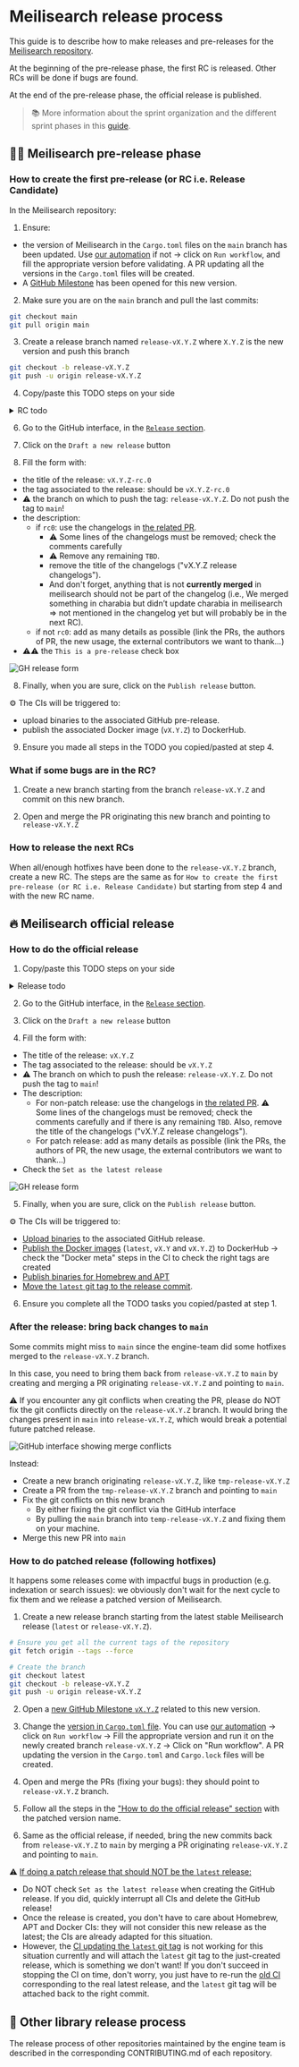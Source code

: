 # Meilisearch release process

This guide is to describe how to make releases and pre-releases for the [Meilisearch repository](https://github.com/meilisearch/meilisearch).

At the beginning of the pre-release phase, the first RC is released. Other RCs will be done if bugs are found.

At the end of the pre-release phase, the official release is published.

> 📚 More information about the sprint organization and the different sprint phases in this [guide](./sprint-organization.md).

## 🏋️‍♂️ Meilisearch pre-release phase

### How to create the first pre-release (or RC i.e. Release Candidate)

In the Meilisearch repository:

1. Ensure:
- the version of Meilisearch in the `Cargo.toml` files on the `main` branch has been updated. Use [our automation](https://github.com/meilisearch/meilisearch/actions/workflows/update-cargo-toml-version.yml) if not -> click on `Run workflow`, and fill the appropriate version before validating. A PR updating all the versions in the `Cargo.toml` files will be created.
- A [GitHub Milestone](https://github.com/meilisearch/meilisearch/milestones) has been opened for this new version.

2. Make sure you are on the `main` branch and pull the last commits:

```bash
git checkout main
git pull origin main
```

3. Create a release branch named `release-vX.Y.Z` where `X.Y.Z` is the new version and push this branch

```bash
git checkout -b release-vX.Y.Z
git push -u origin release-vX.Y.Z
```

4. Copy/paste this TODO steps on your side
<details>
<summary>RC todo</summary>
- [ ] Launch RC on the GitHub interface</br>
- [ ] Adapt changelog in the <a href=https://github.com/meilisearch/engine-team/pulls>related PR</a>: make a commit suggestion, or, if too big, open a PR.</br>
- [ ] Check binaries and Docker images are ready: check the assets are attached to the release + run the Docker image on your machine to ensure it starts correctly (at least)</br>
- [ ] Manually run <a href=https://github.com/meilisearch/meilisearch/actions/workflows/sdks-tests.yml>SDK tests</a> with the new RC, and ensure the failing tests are expected</br>
- [ ] Make a message on #ms-release to announce the new RC: highlight the new changes if impactful for other teams, and link the link of the release.</br>
</details>

6. Go to the GitHub interface, in the [`Release` section](https://github.com/meilisearch/meilisearch/releases).

7. Click on the `Draft a new release` button

8. Fill the form with:
- the title of the release: `vX.Y.Z-rc.0`
- the tag associated to the release: should be `vX.Y.Z-rc.0`
- ⚠️ the branch on which to push the tag: `release-vX.Y.Z`. Do not push the tag to `main`!
- the description:
    - if `rc0`: use the changelogs in [the related PR](https://github.com/meilisearch/engine-team/pulls).
        - ⚠️ Some lines of the changelogs must be removed; check the comments carefully
        - ⚠️ Remove any remaining `TBD`.
        - remove the title of the changelogs ("vX.Y.Z release changelogs").
        - And don't forget, anything that is not **currently merged** in meilisearch should not be part of the changelog (i.e., We merged something in charabia but didn’t update charabia in meilisearch => not mentioned in the changelog yet but will probably be in the next RC).
    - if not `rc0`: add as many details as possible (link the PRs, the authors of PR, the new usage, the external contributors we want to thank...)
- ⚠️⚠️ the `This is a pre-release` check box

![GH release form](../assets/gh-pre-release.png)

8. Finally, when you are sure, click on the `Publish release` button.

⚙️ The CIs will be triggered to:
- upload binaries to the associated GitHub pre-release.
- publish the associated Docker image (`vX.Y.Z`) to DockerHub.

9. Ensure you made all steps in the TODO you copied/pasted at step 4.

### What if some bugs are in the RC?

1. Create a new branch starting from the branch `release-vX.Y.Z` and commit on this new branch.

2. Open and merge the PR originating this new branch and pointing to `release-vX.Y.Z`

### How to release the next RCs

When all/enough hotfixes have been done to the `release-vX.Y.Z` branch, create a new RC.
The steps are the same as for `How to create the first pre-release (or RC i.e. Release Candidate)` but starting from step 4 and with the new RC name.

## 🔥 Meilisearch official release

### How to do the official release

1. Copy/paste this TODO steps on your side
<details>
<summary>Release todo</summary>
- [ ] Launch the release on the GitHub interface</br>
- [ ] Check binaries and Docker images are ready: check the assets are attached to the release + run the Docker image on your machine to ensure it starts correctly (at least)</br>
- [ ] Check the <a href="https://github.com/Homebrew/homebrew-core/pulls">Homebrew PR</a> has been created.</br>
- [ ] Once everything is deployed, make a message on #ms-release to announce the new release: if doing a non-patch release, ping the integration-team and docs-team since they should deploy their own scope now.</br>
- [ ] Bring back commits on the release-vX.Y.Z branch into main branch (cf <a href="https://github.com/meilisearch/engine-team/blob/main/resources/meilisearch-release.md#after-the-release-bring-back-changes-to-main">this section</a>)</br>
</details>

2. Go to the GitHub interface, in the [`Release` section](https://github.com/meilisearch/meilisearch/releases).

3. Click on the `Draft a new release` button

4. Fill the form with:
- The title of the release: `vX.Y.Z`
- The tag associated to the release: should be `vX.Y.Z`
- ⚠️ The branch on which to push the release: `release-vX.Y.Z`. Do not push the tag to `main`!
- The description:
    - For non-patch release: use the changelogs in [the related PR](https://github.com/meilisearch/engine-team/pulls). ⚠️ Some lines of the changelogs must be removed; check the comments carefully and if there is any remaining `TBD`. Also, remove the title of the changelogs ("vX.Y.Z release changelogs").
    - For patch release: add as many details as possible (link the PRs, the authors of PR, the new usage, the external contributors we want to thank...)
- Check the `Set as the latest release`

![GH release form](../assets/gh-release.png)

5. Finally, when you are sure, click on the `Publish release` button.

⚙️ The CIs will be triggered to:
- [Upload binaries](https://github.com/meilisearch/meilisearch/actions/workflows/publish-binaries.yml) to the associated GitHub release.
- [Publish the Docker images](https://github.com/meilisearch/meilisearch/actions/workflows/publish-docker-images.yml) (`latest`, `vX.Y` and `vX.Y.Z`) to DockerHub -> check the "Docker meta" steps in the CI to check the right tags are created
- [Publish binaries for Homebrew and APT](https://github.com/meilisearch/meilisearch/actions/workflows/publish-apt-brew-pkg.yml)
- [Move the `latest` git tag to the release commit](https://github.com/meilisearch/meilisearch/actions/workflows/latest-git-tag.yml).

6. Ensure you complete all the TODO tasks you copied/pasted at step 1.

### After the release: bring back changes to `main`

Some commits might miss to `main` since the engine-team did some hotfixes merged to the `release-vX.Y.Z` branch.

In this case, you need to bring them back from `release-vX.Y.Z` to `main` by creating and merging a PR originating `release-vX.Y.Z` and pointing to `main`.

⚠️ If you encounter any git conflicts when creating the PR, please do NOT fix the git conflicts directly on the `release-vX.Y.Z` branch. It would bring the changes present in `main` into `release-vX.Y.Z`, which would break a potential future patched release.

![GitHub interface showing merge conflicts](../assets/merge-conflicts.png)

Instead:
- Create a new branch originating `release-vX.Y.Z`, like `tmp-release-vX.Y.Z`
- Create a PR from the `tmp-release-vX.Y.Z` branch and pointing to `main`
- Fix the git conflicts on this new branch
    - By either fixing the git conflict via the GitHub interface
    - By pulling the `main` branch into `temp-release-vX.Y.Z` and fixing them on your machine.
- Merge this new PR into `main`

### How to do patched release (following hotfixes)

It happens some releases come with impactful bugs in production (e.g. indexation or search issues): we obviously don't wait for the next cycle to fix them and we release a patched version of Meilisearch.

1. Create a new release branch starting from the latest stable Meilisearch release (`latest` or `release-vX.Y.Z`).

```bash
# Ensure you get all the current tags of the repository
git fetch origin --tags --force

# Create the branch
git checkout latest
git checkout -b release-vX.Y.Z
git push -u origin release-vX.Y.Z
```

2. Open a [new GitHub Milestone `vX.Y.Z`](https://github.com/meilisearch/meilisearch/milestones) related to this new version.

3. Change the [version in `Cargo.toml` file](https://github.com/meilisearch/meilisearch/blob/e9b62aacb38f2c7a777adfda55293d407e0d6254/Cargo.toml#L21). You can use [our automation](https://github.com/meilisearch/meilisearch/actions/workflows/update-cargo-toml-version.yml) -> click on `Run workflow` -> Fill the appropriate version and run it on the newly created branch `release-vX.Y.Z` -> Click on "Run workflow". A PR updating the version in the `Cargo.toml` and `Cargo.lock` files will be created.

4. Open and merge the PRs (fixing your bugs): they should point to `release-vX.Y.Z` branch.

5. Follow all the steps in the ["How to do the official release" section](#how-to-do-the-official-release) with the patched version name.

6. Same as the official release, if needed, bring the new commits back from `release-vX.Y.Z` to `main` by merging a PR originating `release-vX.Y.Z` and pointing to `main`.

⚠️ <ins>If doing a patch release that should NOT be the `latest` release</s>:

- Do NOT check `Set as the latest release` when creating the GitHub release. If you did, quickly interrupt all CIs and delete the GitHub release!
- Once the release is created, you don't have to care about Homebrew, APT and Docker CIs: they will not consider this new release as the latest; the CIs are already adapted for this situation.
- However, the [CI updating the `latest` git tag](https://github.com/meilisearch/meilisearch/actions/workflows/latest-git-tag.yml) is not working for this situation currently and will attach the `latest` git tag to the just-created release, which is something we don't want! If you don't succeed in stopping the CI on time, don't worry, you just have to re-run the [old CI](https://github.com/meilisearch/meilisearch/actions/workflows/latest-git-tag.yml) corresponding to the real latest release, and the `latest` git tag will be attached back to the right commit.

## 🎈 Other library release process

The release process of other repositories maintained by the engine team is described in the corresponding CONTRIBUTING.md of each repository.
